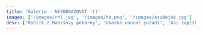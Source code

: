 ```yaml
---
title: 'Galerie - NEZOBRAZOVAT !!!'
images: ['/images/rhl.jpg', '/images/hb.png', '/images/asidejak.jpg']
desc: ['Rohlík z Babišovy pekárny', 'Ukazka cooool pozadí', 'Asi zapisky fyziky']
---
```

